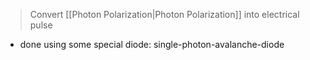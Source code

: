 > Convert [[Photon Polarization|Photon Polarization]] into electrical pulse

- done using some special diode: single-photon-avalanche-diode